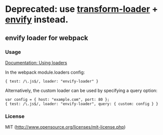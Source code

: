 # Deprecated: use [transform-loader](https://github.com/webpack/transform-loader) + [envify](https://github.com/hughsk/envify) instead.

## envify loader for webpack

### Usage

[Documentation: Using loaders](http://webpack.github.io/docs/using-loaders.html)

In the webpack module.loaders config:

```
{ test: /\.js$/, loader: "envify-loader" }
```

Alternatively, the custom loader can be used by specifying a query option:

```
var config = { host: "example.com", port: 80 };
{ test: /\.js$/, loader: "envify-loader", query: { custom: config } }
```

### License

MIT (http://www.opensource.org/licenses/mit-license.php)
